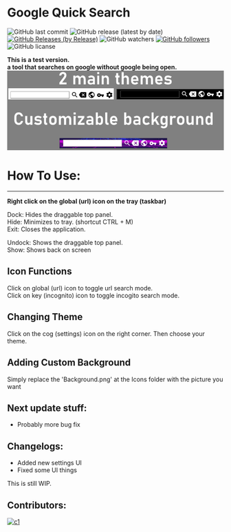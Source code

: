 # Google Quick Search  
![GitHub last commit](https://img.shields.io/github/last-commit/IKedi/GQSApp?color=4285F4) 
![GitHub release (latest by date)](https://img.shields.io/github/v/release/IKedi/GQSApp?color=DB4437&label=version) 
[![GitHub Releases (by Release)](https://img.shields.io/github/downloads/IKedi/GQSApp/v1.0.1-alpha/total?color=F4B400&label=Download)](https://github.com/IKedi/GQSApp/raw/master/Google%20Quick%20Search.rar)
![GitHub watchers](https://img.shields.io/github/watchers/IKedi/GQSApp?color=4285F4)
[![GitHub followers](https://img.shields.io/github/followers/IKedi?color=0F9D58&label=Follow)](https://github.com/users/follow?target=IKedi)
![GitHub licanse](https://img.shields.io/github/license/IKedi/GQSApp?color=DB4437)

**This is a test version.  
a tool that searches on google without google being open.**  
![Image](https://raw.githubusercontent.com/IKedi/Photos/master/GQSIntro.png)

# How To Use:
--------------------------------
**Right click on the global (url) icon on the tray (taskbar)**  
  
Dock: Hides the draggable top panel.  
Hide: Minimizes to tray. (shortcut CTRL + M)  
Exit: Closes the application.  
  
Undock: Shows the draggable top panel.  
Show: Shows back on screen  

**Icon Functions**  
--------------------------------  
Click on global (url) icon to toggle url search mode.  
Click on key (incognito) icon to toggle incogito search mode.  

**Changing Theme**  
--------------------------------
Click on the cog (settings) icon on the right corner. Then choose your theme.  

**Adding Custom Background**  
--------------------------------
Simply replace the 'Background.png' at the Icons folder with the picture you want  
  
**Next update stuff:**  
--------------------------------
 - Probably more bug fix

**Changelogs:**  
--------------------------------
 - Added new settings UI
 - Fixed some UI things

This is still WIP.  

**Contributors:**  
--------------------------------
[![c1](https://avatars0.githubusercontent.com/u/36607876?s=46&v=4)](https://github.com/IKedi)
